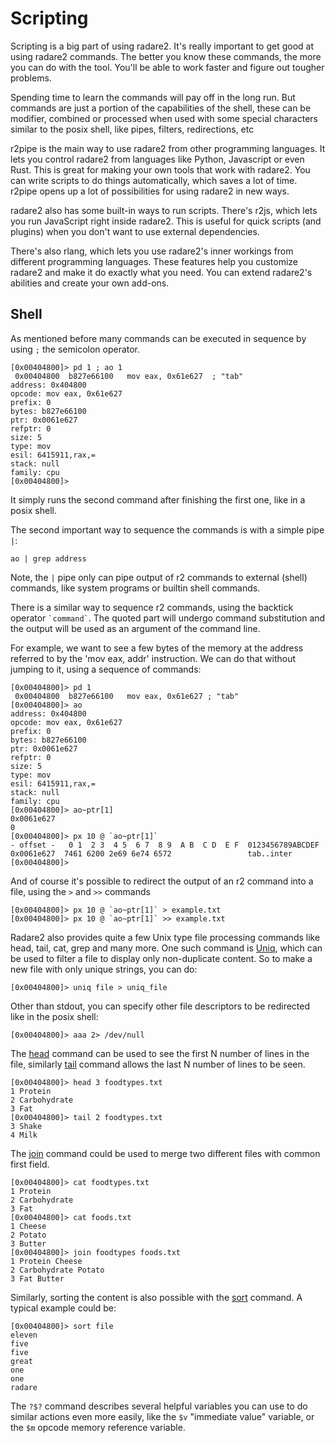# Scripting

Scripting is a big part of using radare2. It's really important to get good at using radare2 commands. The better you know these commands, the more you can do with the tool. You'll be able to work faster and figure out tougher problems.

Spending time to learn the commands will pay off in the long run. But commands are just a portion of the capabilities of the shell, these can be modifier, combined or processed when used with some special characters similar to the posix shell, like pipes, filters, redirections, etc

r2pipe is the main way to use radare2 from other programming languages. It lets you control radare2 from languages like Python, Javascript or even Rust. This is great for making your own tools that work with radare2. You can write scripts to do things automatically, which saves a lot of time. r2pipe opens up a lot of possibilities for using radare2 in new ways.

radare2 also has some built-in ways to run scripts. There's r2js, which lets you run JavaScript right inside radare2. This is useful for quick scripts (and plugins) when you don't want to use external dependencies.

There's also rlang, which lets you use radare2's inner workings from different programming languages. These features help you customize radare2 and make it do exactly what you need. You can extend radare2's abilities and create your own add-ons.

## Shell

As mentioned before many commands can be executed in sequence by using `;` the semicolon operator.

```
[0x00404800]> pd 1 ; ao 1
 0x00404800  b827e66100   mov eax, 0x61e627  ; "tab"
address: 0x404800
opcode: mov eax, 0x61e627
prefix: 0
bytes: b827e66100
ptr: 0x0061e627
refptr: 0
size: 5
type: mov
esil: 6415911,rax,=
stack: null
family: cpu
[0x00404800]>
```

It simply runs the second command after finishing the first one, like in a posix shell.

The second important way to sequence the commands is with a simple pipe `|`:

```console
ao | grep address
```

Note, the `|` pipe only can pipe output of r2 commands to external (shell) commands, like system programs or builtin shell commands.

There is a similar way to sequence r2 commands, using the backtick operator `` `command` ``. The quoted part will undergo command substitution and the output will be used as an argument of the command line.

For example, we want to see a few bytes of the memory at the address referred to by the 'mov eax, addr' instruction. We can do that without jumping to it, using a sequence of commands:

```console
[0x00404800]> pd 1
 0x00404800  b827e66100   mov eax, 0x61e627 ; "tab"
[0x00404800]> ao
address: 0x404800
opcode: mov eax, 0x61e627
prefix: 0
bytes: b827e66100
ptr: 0x0061e627
refptr: 0
size: 5
type: mov
esil: 6415911,rax,=
stack: null
family: cpu
[0x00404800]> ao~ptr[1]
0x0061e627
0
[0x00404800]> px 10 @ `ao~ptr[1]`
- offset -   0 1  2 3  4 5  6 7  8 9  A B  C D  E F  0123456789ABCDEF
0x0061e627  7461 6200 2e69 6e74 6572                 tab..inter
[0x00404800]>
```

And of course it's possible to redirect the output of an r2 command into a file, using the `>` and `>>`
commands

```
[0x00404800]> px 10 @ `ao~ptr[1]` > example.txt
[0x00404800]> px 10 @ `ao~ptr[1]` >> example.txt
```

Radare2 also provides quite a few Unix type file processing commands like head, tail, cat, grep and many more. One such command is [Uniq](https://en.wikipedia.org/wiki/Uniq), which can be used to filter a file to display only non-duplicate content. So to make a new file with only unique strings, you can do:

```
[0x00404800]> uniq file > uniq_file
```

Other than stdout, you can specify other file descriptors to be redirected like in the posix shell:

```
[0x00404800]> aaa 2> /dev/null
```

The [head](https://en.wikipedia.org/wiki/Head_%28Unix%29) command can be used to see the first N number of lines in the file, similarly [tail](https://en.wikipedia.org/wiki/Tail_(Unix)) command allows the last N number of lines to be seen.

```
[0x00404800]> head 3 foodtypes.txt
1 Protein
2 Carbohydrate
3 Fat
[0x00404800]> tail 2 foodtypes.txt
3 Shake
4 Milk
```

The [join](https://en.wikipedia.org/wiki/Join_%28Unix%29) command could be used to merge two different files with common first field. 

```
[0x00404800]> cat foodtypes.txt
1 Protein
2 Carbohydrate
3 Fat
[0x00404800]> cat foods.txt
1 Cheese 
2 Potato
3 Butter
[0x00404800]> join foodtypes foods.txt
1 Protein Cheese
2 Carbohydrate Potato
3 Fat Butter
```

Similarly, sorting the content is also possible with the [sort](https://en.wikipedia.org/wiki/Sort_%28Unix%29) command. A typical example could be:

```
[0x00404800]> sort file
eleven
five
five
great
one
one
radare
```

The `?$?` command describes several helpful variables you can use to do similar actions even more
easily, like the `$v` "immediate value" variable, or the `$m` opcode memory reference variable.
